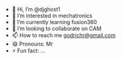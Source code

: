 - 👋 Hi, I’m @djghost1
- 👀 I’m interested in mechatronics
- 🌱 I’m currently learning fusion360
- 💞️ I’m looking to collaborate on CAM
- 📫 How to reach me godrichr@gmail.com
- 😄 Pronouns: Mr
- ⚡ Fun fact: ...

<!---
djghost1/djghost1 is a ✨ special ✨ repository because its `README.md` (this file) appears on your GitHub profile.
You can click the Preview link to take a look at your changes.
--->
